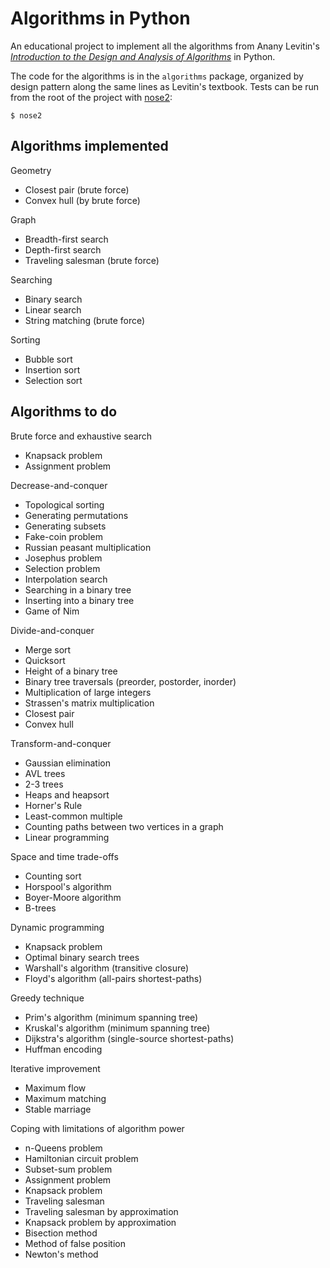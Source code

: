 # Algorithms in Python
An educational project to implement all the algorithms from Anany Levitin's *[Introduction to the Design and Analysis of Algorithms](https://www.amazon.com/Introduction-Design-Analysis-Algorithms-3rd/dp/0132316811)* in Python.

The code for the algorithms is in the `algorithms` package, organized by design pattern along the same lines as Levitin's textbook. Tests can be run from the root of the project with [nose2](https://nose2.readthedocs.io/en/latest/):

```shell
$ nose2
```

## Algorithms implemented
Geometry
- Closest pair (brute force)
- Convex hull (by brute force)

Graph
- Breadth-first search
- Depth-first search
- Traveling salesman (brute force)

Searching
- Binary search
- Linear search
- String matching (brute force)

Sorting
- Bubble sort
- Insertion sort
- Selection sort

## Algorithms to do
Brute force and exhaustive search
- Knapsack problem
- Assignment problem

Decrease-and-conquer
- Topological sorting
- Generating permutations
- Generating subsets
- Fake-coin problem
- Russian peasant multiplication
- Josephus problem
- Selection problem
- Interpolation search
- Searching in a binary tree
- Inserting into a binary tree
- Game of Nim

Divide-and-conquer
- Merge sort
- Quicksort
- Height of a binary tree
- Binary tree traversals (preorder, postorder, inorder)
- Multiplication of large integers
- Strassen's matrix multiplication
- Closest pair
- Convex hull

Transform-and-conquer
- Gaussian elimination
- AVL trees
- 2-3 trees
- Heaps and heapsort
- Horner's Rule
- Least-common multiple
- Counting paths between two vertices in a graph
- Linear programming

Space and time trade-offs
- Counting sort
- Horspool's algorithm
- Boyer-Moore algorithm
- B-trees

Dynamic programming
- Knapsack problem
- Optimal binary search trees
- Warshall's algorithm (transitive closure)
- Floyd's algorithm (all-pairs shortest-paths)

Greedy technique
- Prim's algorithm (minimum spanning tree)
- Kruskal's algorithm (minimum spanning tree)
- Dijkstra's algorithm (single-source shortest-paths)
- Huffman encoding

Iterative improvement
- Maximum flow
- Maximum matching
- Stable marriage

Coping with limitations of algorithm power
- n-Queens problem
- Hamiltonian circuit problem
- Subset-sum problem
- Assignment problem
- Knapsack problem
- Traveling salesman
- Traveling salesman by approximation
- Knapsack problem by approximation
- Bisection method
- Method of false position
- Newton's method
